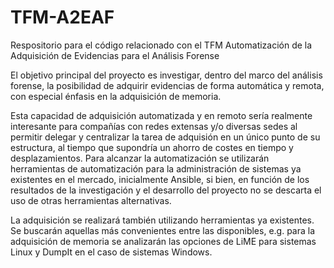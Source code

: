 # TFM-A2EAF

  Respositorio para el código relacionado con el TFM Automatización de la Adquisición de Evidencias para el Análisis Forense

  El objetivo principal del proyecto es investigar, dentro del marco del análisis forense, la posibilidad de adquirir evidencias de forma automática y remota, con especial énfasis en la adquisición de memoria.

  Esta capacidad de adquisición automatizada y en remoto sería realmente interesante para compañías con redes extensas y/o diversas sedes al permitir delegar y centralizar la tarea de adquisión en un único punto de su estructura, al tiempo que supondría un ahorro de costes en tiempo y desplazamientos.
Para alcanzar la automatización se utilizarán herramientas de automatización para la administración de sistemas ya existentes en el mercado, inicialmente Ansible, si bien, en función de los resultados de la investigación y el desarrollo del proyecto no se descarta el uso de otras herramientas alternativas.

  La adquisición se realizará también utilizando herramientas ya existentes. Se buscarán aquellas más convenientes entre las disponibles, e.g. para la adquisición de memoria se analizarán las opciones de LiME para sistemas Linux y DumpIt en el caso de sistemas Windows.

